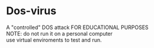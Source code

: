 # Dos-virus
A "controlled" DOS attack FOR EDUCATIONAL PURPOSES                                                                                                                                                                                                                                                                                                                                      
NOTE: do not run it on a personal computer                                                                                                                                                              
use virtual enviroments to test and run.
